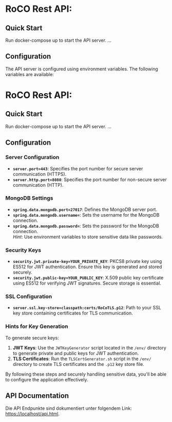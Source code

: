 # RoCO Rest API:


## Quick Start
Run docker-compose up to start the API server.
... 


## Configuration
The API server is configured using environment variables. The following variables are available:

# RoCO Rest API:

## Quick Start
Run docker-compose up to start the API server.
...

## Configuration
### Server Configuration
- **`server.port=443`**: Specifies the port number for secure server communication (HTTPS).
- **`server.http.port=8080`**: Specifies the port number for non-secure server communication (HTTP).

### MongoDB Settings
- **`spring.data.mongodb.port=27017`**: Defines the MongoDB server port.
- **`spring.data.mongodb.username=`**: Sets the username for the MongoDB connection.
- **`spring.data.mongodb.password=`**: Sets the password for the MongoDB connection.  
  *Hint*: Use environment variables to store sensitive data like passwords.

### Security Keys
- **`security.jwt.private-key=YOUR_PRIVATE_KEY`**: PKCS8 private key using ES512 for JWT authentication. Ensure this key is generated and stored securely.
- **`security.jwt.public-key=YOUR_PUBLIC_KEY`**: X.509 public key certificate using ES512 for verifying JWT signatures. Secure storage is essential.

### SSL Configuration
- **`server.ssl.key-store=classpath:certs/RoCoTLS.p12`**: Path to your SSL key store containing certificates for TLS communication.

### Hints for Key Generation

To generate secure keys:

1. **JWT Keys**: Use the `JWTKeyGenerator` script located in the `/env/` directory to generate private and public keys for JWT authentication.
2. **TLS Certificates**: Run the `TLSCertGenerator.sh` script in the `/env/` directory to create TLS certificates and the `.p12` key store file.

By following these steps and securely handling sensitive data, you'll be able to configure the application effectively.

## API Documentation
Die API Endpunkte sind dokumentiert unter folgendem Link: [https://localhost/api.html](https://localhost/api.html).
